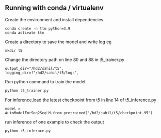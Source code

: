 ## Running with conda / virtualenv

Create the environment and install dependencies.

```shell
conda create -n ttm python=3.9
conda activate ttm
```

Create a directory to save the model and write log
eg

```shell
mkdir t5
```

Change the directory path on line 80 and 88 in t5_trainer.py

```shell
output_dir="/hd2/sahil/t5",
logging_dir=f"/hd2/sahil/t5/logs",
```

Run python command to train the model
```python
python t5_trainer.py
```

For inference,load the latest checkpoint from t5 in line 14 of t5_inference.py

```
model = AutoModelForSeq2SeqLM.from_pretrained("/hd2/sahil/t5/checkpoint-95")
```

run inference of one example to check the output
```shell
python t5_infernce.py
```